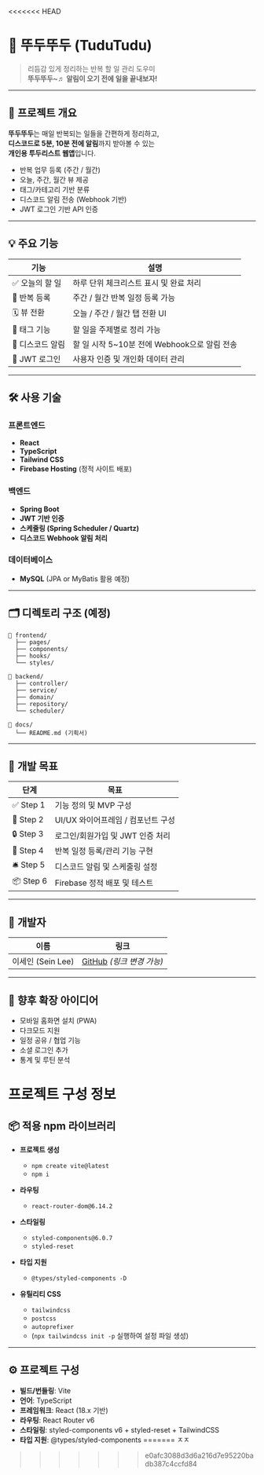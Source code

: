 <<<<<<< HEAD
# 📝 뚜두뚜두 (TuduTudu)

> 리듬감 있게 정리하는 반복 할 일 관리 도우미  
> **뚜두뚜두~♬ 알림이 오기 전에 일을 끝내보자!**

---

## 🎯 프로젝트 개요

**뚜두뚜두**는 매일 반복되는 일들을 간편하게 정리하고,  
**디스코드로 5분, 10분 전에 알림**까지 받아볼 수 있는  
**개인용 투두리스트 웹앱**입니다.

- 반복 업무 등록 (주간 / 월간)
- 오늘, 주간, 월간 뷰 제공
- 태그/카테고리 기반 분류
- 디스코드 알림 전송 (Webhook 기반)
- JWT 로그인 기반 API 인증

---

## 💡 주요 기능

| 기능 | 설명 |
|------|------|
| ✅ 오늘의 할 일 | 하루 단위 체크리스트 표시 및 완료 처리 |
| 🔁 반복 등록 | 주간 / 월간 반복 일정 등록 가능 |
| 🗓 뷰 전환 | 오늘 / 주간 / 월간 탭 전환 UI |
| 🔖 태그 기능 | 할 일을 주제별로 정리 가능 |
| 📣 디스코드 알림 | 할 일 시작 5~10분 전에 Webhook으로 알림 전송 |
| 🔐 JWT 로그인 | 사용자 인증 및 개인화 데이터 관리 |

---

## 🛠️ 사용 기술

### 프론트엔드
- **React**
- **TypeScript**
- **Tailwind CSS**
- **Firebase Hosting** (정적 사이트 배포)

### 백엔드
- **Spring Boot**
- **JWT 기반 인증**
- **스케줄링 (Spring Scheduler / Quartz)**
- **디스코드 Webhook 알림 처리**

### 데이터베이스
- **MySQL** (JPA or MyBatis 활용 예정)

---

## 🗂 디렉토리 구조 (예정)

```
📁 frontend/
  ├── pages/
  ├── components/
  ├── hooks/
  └── styles/

📁 backend/
  ├── controller/
  ├── service/
  ├── domain/
  ├── repository/
  └── scheduler/

📁 docs/
  └── README.md (기획서)
```

---

## 🚀 개발 목표

| 단계 | 목표 |
|------|------|
| ✅ Step 1 | 기능 정의 및 MVP 구성 |
| 🔧 Step 2 | UI/UX 와이어프레임 / 컴포넌트 구성 |
| 🔒 Step 3 | 로그인/회원가입 및 JWT 인증 처리 |
| 🔁 Step 4 | 반복 일정 등록/관리 기능 구현 |
| 🛎️ Step 5 | 디스코드 알림 및 스케줄링 설정 |
| 📦 Step 6 | Firebase 정적 배포 및 테스트 |

---

## 👤 개발자

| 이름 | 링크 |
|------|------|
| 이세인 (Sein Lee) | [GitHub](https://github.com/sein-lee) _(링크 변경 가능)_ |

---

## 📌 향후 확장 아이디어

- 모바일 홈화면 설치 (PWA)
- 다크모드 지원
- 일정 공유 / 협업 기능
- 소셜 로그인 추가
- 통계 및 루틴 분석


# 프로젝트 구성 정보

## 📦 적용 npm 라이브러리
- **프로젝트 생성**
  - `npm create vite@latest`
  - `npm i`

- **라우팅**
  - `react-router-dom@6.14.2`

- **스타일링**
  - `styled-components@6.0.7`
  - `styled-reset`

- **타입 지원**
  - `@types/styled-components -D`

- **유틸리티 CSS**
  - `tailwindcss`
  - `postcss`
  - `autoprefixer`
  - (`npx tailwindcss init -p` 실행하여 설정 파일 생성)

---

## ⚙️ 프로젝트 구성
- **빌드/번들링**: Vite  
- **언어**: TypeScript  
- **프레임워크**: React (18.x 기반)  
- **라우팅**: React Router v6  
- **스타일링**: styled-components v6 + styled-reset + TailwindCSS  
- **타입 지원**: @types/styled-components
=======
ㅈㅈ
>>>>>>> e0afc3088d3d6a216d7e95220badb387c4ccfd84
